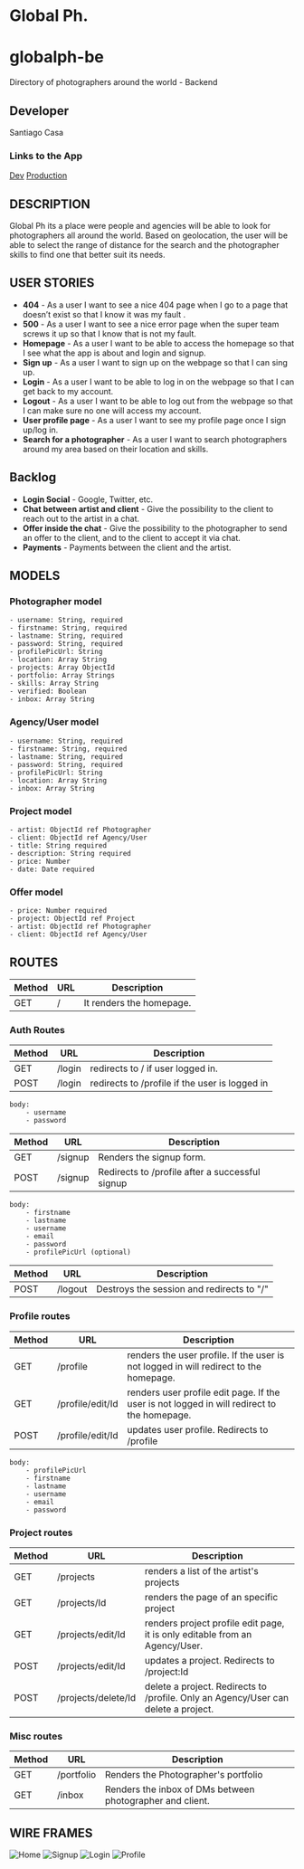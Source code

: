 # Global Ph.

# globalph-be
Directory of photographers around the world - Backend

## Developer
Santiago Casa

### Links to the App
[Dev]()
[Production](https://globalph.herokuapp.com/)


## DESCRIPTION

Global Ph its a place were people and agencies will be able to look for photographers all around the world.
Based on geolocation, the user will be able to select the range of distance for the search and the photographer skills to find one that better suit its needs.

## USER STORIES

- **404** - As a user I want to see a nice 404 page when I go to a page that doesn’t exist so that I know it was my fault .
- **500** - As a user I want to see a nice error page when the super team screws it up so that I know that is not my fault.
- **Homepage** - As a user I want to be able to access the homepage so that I see what the app is about and login and signup.
- **Sign up** - As a user I want to sign up on the webpage so that I can sing up.
- **Login** - As a user I want to be able to log in on the webpage so that I can get back to my account.
- **Logout** - As a user I want to be able to log out from the webpage so that I can make sure no one will access my account.
- **User profile page** - As a user I want to see my profile page once I sign up/log in.
- **Search for a photographer** - As a user I want to search photographers around my area based on their location and skills.


## Backlog
- **Login Social** - Google, Twitter, etc.
- **Chat between artist and client** - Give the possibility to the client to reach out to the artist in a chat.
- **Offer inside the chat** - Give the possibility to the photographer to send an offer to the client, and to the client to accept it via chat.
- **Payments** - Payments between the client and the artist.


## MODELS

### Photographer model
```
- username: String, required
- firstname: String, required
- lastname: String, required
- password: String, required
- profilePicUrl: String
- location: Array String
- projects: Array ObjectId
- portfolio: Array Strings
- skills: Array String
- verified: Boolean
- inbox: Array String
```
### Agency/User model
```
- username: String, required
- firstname: String, required
- lastname: String, required
- password: String, required
- profilePicUrl: String
- location: Array String
- inbox: Array String
```
### Project model
```
- artist: ObjectId ref Photographer
- client: ObjectId ref Agency/User
- title: String required
- description: String required
- price: Number
- date: Date required
```
### Offer model
```
- price: Number required
- project: ObjectId ref Project
- artist: ObjectId ref Photographer
- client: ObjectId ref Agency/User
```

## ROUTES
|Method|URL|Description|
|---|---|---|
GET | / | It renders the homepage.

### Auth Routes

|Method|URL|Description|
|---|---|---|
GET | /login | redirects to / if user logged in.
POST | /login | redirects to /profile if the user is logged in
```
body:
    - username
    - password
```

|Method|URL|Description|
|---|---|---|
GET | /signup | Renders the signup form.
POST | /signup | Redirects to /profile after a successful signup
```
body:
    - firstname
    - lastname
    - username
    - email
    - password
    - profilePicUrl (optional)
```
|Method|URL|Description|
|---|---|---|
POST | /logout | Destroys the session and redirects to "/"

### Profile routes
|Method|URL|Description|
|---|---|---|
GET | /profile | renders the user profile. If the user is not logged in will redirect to the homepage. 
GET | /profile/edit/Id | renders user profile edit page. If the user is not logged in will redirect to the homepage. 
POST | /profile/edit/Id | updates user profile. Redirects to /profile
```
body:
    - profilePicUrl
    - firstname
    - lastname
    - username
    - email
    - password
```

### Project routes
|Method|URL|Description|
|---|---|---|
GET | /projects | renders a list of the artist's projects
GET | /projects/Id | renders the page of an specific project
GET | /projects/edit/Id | renders project profile edit page, it is only editable from an Agency/User.
POST | /projects/edit/Id | updates a project. Redirects to /project:Id
POST | /projects/delete/Id | delete a project. Redirects to /profile. Only an Agency/User can delete a project.


### Misc routes
|Method|URL|Description|
|---|---|---|
GET | /portfolio | Renders the Photographer's portfolio
GET | /inbox | Renders the inbox of DMs between photographer and client.




## WIRE FRAMES
![Home](private/wireframes/Home-mobile.png)
![Signup](private/wireframes/Signup-mobile.png)
![Login](private/wireframes/Login-mobile.png)
![Profile](private/wireframes/profile-mobile.png)

